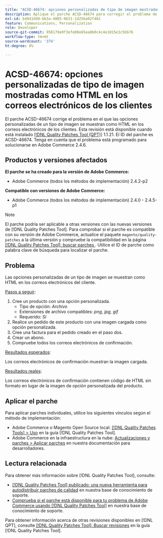 ```yaml
---
title: "ACSD-46674: opciones personalizadas de tipo de imagen mostradas como HTML en los correos electrónicos de los clientes"
description: Aplique el parche ACSD-46674 para corregir el problema de Adobe Commerce donde las opciones personalizadas de tipo de imagen se muestran como HTML en los correos electrónicos de los clientes.
exl-id: b4941dd0-bb3a-4805-9631-1d256a92f461
feature: Communications, Personalization
role: Developer
source-git-commit: 958179e0f3efe08e65ea8b0c4c4e1015e3c5bb76
workflow-type: tm+mt
source-wordcount: '374'
ht-degree: 0%

---
```


# ACSD-46674: opciones personalizadas de tipo de imagen mostradas como HTML en los correos electrónicos de los clientes

El parche ACSD-46674 corrige el problema en el que las opciones personalizadas de un tipo de imagen se muestran como HTML en los correos electrónicos de los clientes. Esta revisión está disponible cuando está instalado [[!DNL Quality Patches Tool (QPT)]](/help/announcements/adobe-commerce-announcements/magento-quality-patches-released-new-tool-to-self-serve-quality-patches.md) 1.1.21. El ID del parche es ACSD-46674. Tenga en cuenta que el problema está programado para solucionarse en Adobe Commerce 2.4.6.

## Productos y versiones afectados

**El parche se ha creado para la versión de Adobe Commerce:**

* Adobe Commerce (todos los métodos de implementación) 2.4.2-p2

**Compatible con versiones de Adobe Commerce:**

* Adobe Commerce (todos los métodos de implementación) 2.4.0 - 2.4.5-p1

>[!NOTE]
>
>El parche podría ser aplicable a otras versiones con las nuevas versiones de [!DNL Quality Patches Tool]. Para comprobar si el parche es compatible con su versión de Adobe Commerce, actualice el paquete `magento/quality-patches` a la última versión y compruebe la compatibilidad en la página [[!DNL Quality Patches Tool]: buscar parches ](https://experienceleague.adobe.com/tools/commerce-quality-patches/index.html). Utilice el ID de parche como palabra clave de búsqueda para localizar el parche.

## Problema

Las opciones personalizadas de un tipo de imagen se muestran como HTML en los correos electrónicos del cliente.

<u>Pasos a seguir</u>:

1. Cree un producto con una opción personalizada.
   * Tipo de opción: *Archivo*
   * Extensiones de archivo compatibles: *png, jpg, gif*
   * Requerido: *Sí*
1. Realice un pedido de este producto con una imagen cargada como opción personalizada.
1. Cree una factura para el pedido creado en el paso dos.
1. Crear un abono.
1. Compruebe todos los correos electrónicos de confirmación.

<u>Resultados esperados</u>:

Los correos electrónicos de confirmación muestran la imagen cargada.

<u>Resultados reales</u>:

Los correos electrónicos de confirmación contienen código de HTML sin formato en lugar de la imagen de opción personalizada del producto.

## Aplicar el parche

Para aplicar parches individuales, utilice los siguientes vínculos según el método de implementación:

* Adobe Commerce o Magento Open Source local: [[!DNL Quality Patches Tools] > Uso](https://experienceleague.adobe.com/docs/commerce-operations/tools/quality-patches-tool/usage.html) en la guía [!DNL Quality Patches Tool].
* Adobe Commerce en la infraestructura en la nube: [Actualizaciones y parches > Aplicar parches](https://devdocs.magento.com/cloud/project/project-patch.html) en nuestra documentación para desarrolladores.

## Lectura relacionada

Para obtener más información sobre [!DNL Quality Patches Tool], consulte:

* [[!DNL Quality Patches Tool] publicado: una nueva herramienta para autodistribuir parches de calidad](/help/announcements/adobe-commerce-announcements/magento-quality-patches-released-new-tool-to-self-serve-quality-patches.md) en nuestra base de conocimiento de soporte.
* [Comprueba si el parche está disponible para tu problema de Adobe Commerce usando [!DNL Quality Patches Tool]](/help/support-tools/patches-available-in-qpt-tool/check-patch-for-magento-issue-with-magento-quality-patches.md) en nuestra base de conocimiento de soporte.

Para obtener información acerca de otras revisiones disponibles en [!DNL QPT], consulte [[!DNL Quality Patches Tool]: Buscar revisiones](https://experienceleague.adobe.com/tools/commerce-quality-patches/index.html) en la guía [!DNL Quality Patches Tool].
